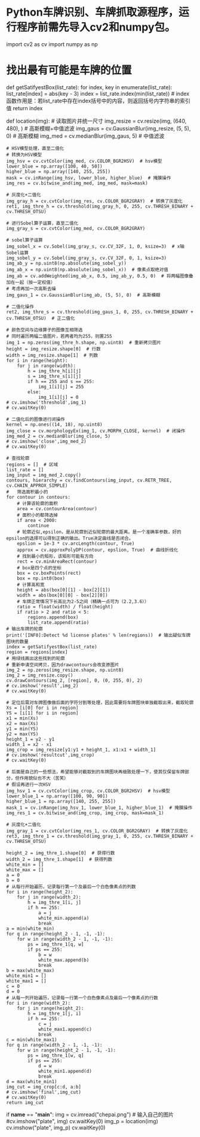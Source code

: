 # Python车牌识别、车牌抓取源程序，运行程序前需先导入cv2和numpy包。
import cv2 as cv
import numpy as np


# 找出最有可能是车牌的位置
def getSatifyestBox(list_rate):
    for index, key in enumerate(list_rate):
        list_rate[index] = abs(key - 3)
    index = list_rate.index(min(list_rate))  # index函数作用是：若list_rate中存在index括号中的内容，则返回括号内字符串的索引值
    return index


def location(img):
    # 读取图片并统一尺寸
    img_resize = cv.resize(img, (640, 480), )
    # 高斯模糊+中值滤波
    img_gaus = cv.GaussianBlur(img_resize, (5, 5), 0)  # 高斯模糊
    img_med = cv.medianBlur(img_gaus, 5)  # 中值滤波

    # HSV模型处理，直至二值化
    # 转换为HSV模型
    img_hsv = cv.cvtColor(img_med, cv.COLOR_BGR2HSV)  # hsv模型
    lower_blue = np.array([100, 40, 50])
    higher_blue = np.array([140, 255, 255])
    mask = cv.inRange(img_hsv, lower_blue, higher_blue)  # 掩膜操作
    img_res = cv.bitwise_and(img_med, img_med, mask=mask)

    # 灰度化+二值化
    img_gray_h = cv.cvtColor(img_res, cv.COLOR_BGR2GRAY)  # 转换了灰度化
    ret1, img_thre_h = cv.threshold(img_gray_h, 0, 255, cv.THRESH_BINARY + cv.THRESH_OTSU)

    # 进行Sobel算子运算，直至二值化
    img_gray_s = cv.cvtColor(img_med, cv.COLOR_BGR2GRAY)

    # sobel算子运算
    img_sobel_x = cv.Sobel(img_gray_s, cv.CV_32F, 1, 0, ksize=3)  # x轴Sobel运算
    img_sobel_y = cv.Sobel(img_gray_s, cv.CV_32F, 0, 1, ksize=3)
    img_ab_y = np.uint8(np.absolute(img_sobel_y))
    img_ab_x = np.uint8(np.absolute(img_sobel_x))  # 像素点取绝对值
    img_ab = cv.addWeighted(img_ab_x, 0.5, img_ab_y, 0.5, 0)  # 将两幅图像叠加在一起（按一定权值）
    # 考虑再加一次高斯去噪
    img_gaus_1 = cv.GaussianBlur(img_ab, (5, 5), 0)  # 高斯模糊

    # 二值化操作
    ret2, img_thre_s = cv.threshold(img_gaus_1, 0, 255, cv.THRESH_BINARY + cv.THRESH_OTSU)  # 正二值化

    # 颜色空间与边缘算子的图像互相筛选
    # 同时遍历两幅二值图片，若两者均为255，则置255
    img_1 = np.zeros(img_thre_h.shape, np.uint8)  # 重新拷贝图片
    height = img_resize.shape[0]  # 行数
    width = img_resize.shape[1]  # 列数
    for i in range(height):
        for j in range(width):
            h = img_thre_h[i][j]
            s = img_thre_s[i][j]
            if h == 255 and s == 255:
                img_1[i][j] = 255
            else:
                img_1[i][j] = 0
    # cv.imshow('threshold',img_1)
    # cv.waitKey(0)

    # 二值化后的图像进行闭操作
    kernel = np.ones((14, 18), np.uint8)
    img_close = cv.morphologyEx(img_1, cv.MORPH_CLOSE, kernel)  # 闭操作
    img_med_2 = cv.medianBlur(img_close, 5)
    # cv.imshow('close',img_med_2)
    # cv.waitKey(0)

    # 查找轮廓
    regions = []  # 区域
    list_rate = []
    img_input = img_med_2.copy()
    contours, hierarchy = cv.findContours(img_input, cv.RETR_TREE, cv.CHAIN_APPROX_SIMPLE)
    #   筛选面积最小的
    for contour in contours:
        # 计算该轮廓的面积
        area = cv.contourArea(contour)
        # 面积小的都筛选掉
        if area < 2000:
            continue
        # 轮廓近似,epsilon，是从轮廓到近似轮廓的最大距离。是一个准确率参数，好的epsilon的选择可以得到正确的输出。True决定曲线是否闭合。
        epslion = 1e-3 * cv.arcLength(contour, True)
        approx = cv.approxPolyDP(contour, epslion, True)  # 曲线折线化
        # 找到最小的矩形，该矩形可能有方向
        rect = cv.minAreaRect(contour)
        # box是四个点的坐标
        box = cv.boxPoints(rect)
        box = np.int0(box)
        # 计算高和宽
        height = abs(box[0][1] - box[2][1])
        width = abs(box[0][0] - box[2][0])
        # 车牌正常情况下长高比为2-5之间（精确一点可为（2.2,3.6））
        ratio = float(width) / float(height)
        if ratio > 2 and ratio < 5:
            regions.append(box)
            list_rate.append(ratio)
    # 输出车牌的轮廓
    print('[INF0]:Detect %d license plates' % len(regions))  # 输出疑似车牌图块的数量
    index = getSatifyestBox(list_rate)
    region = regions[index]
    # 用绿线画出这些找到的轮廓
    # 重新申请空间拷贝，因为drawcontours会改变原图片
    img_2 = np.zeros(img_resize.shape, np.uint8)
    img_2 = img_resize.copy()
    cv.drawContours(img_2, [region], 0, (0, 255, 0), 2)
    # cv.imshow('result',img_2)
    # cv.waitKey(0)

    # 定位后需对车牌图像做后面的字符分割等处理，因此需要将车牌图块单独截取出来，截取轮廓
    Xs = [i[0] for i in region]
    YS = [i[1] for i in region]
    x1 = min(Xs)
    x2 = max(Xs)
    y1 = min(YS)
    y2 = max(YS)
    height_1 = y2 - y1
    width_1 = x2 - x1
    img_crop = img_resize[y1:y1 + height_1, x1:x1 + width_1]
    # cv.imshow('resultcut',img_crop)
    # cv.waitKey(0)

    # 后面是自己的一些想法，希望能够对截取到的车牌图块再细致处理一下，使其仅保留车牌部分，但作用貌似也不大（苦笑）
    # 假设再进行一次HSV
    img_hsv_1 = cv.cvtColor(img_crop, cv.COLOR_BGR2HSV)  # hsv模型
    lower_blue_1 = np.array([100, 90, 90])
    higher_blue_1 = np.array([140, 255, 255])
    mask_1 = cv.inRange(img_hsv_1, lower_blue_1, higher_blue_1)  # 掩膜操作
    img_res_1 = cv.bitwise_and(img_crop, img_crop, mask=mask_1)

    # 灰度化+二值化
    img_gray_1 = cv.cvtColor(img_res_1, cv.COLOR_BGR2GRAY)  # 转换了灰度化
    ret3, img_thre_1 = cv.threshold(img_gray_1, 0, 255, cv.THRESH_BINARY + cv.THRESH_OTSU)

    height_2 = img_thre_1.shape[0]  # 获得行数
    width_2 = img_thre_1.shape[1]  # 获得列数
    white_min = []
    white_max = []
    a = 0
    b = 0
    # 从每行开始遍历，记录每行第一个及最后一个白色像素点的列数
    for i in range(height_2):
        for j in range(width_2):
            h = img_thre_1[i, j]
            if h == 255:
                a = j
                white_min.append(a)
                break
    a = min(white_min)
    for q in range(height_2 - 1, -1, -1):
        for w in range(width_2 - 1, -1, -1):
            ps = img_thre_1[q, w]
            if ps == 255:
                b = w
                white_max.append(b)
                break
    b = max(white_max)
    white_min1 = []
    white_max1 = []
    c = 0
    d = 0
    # 从每一列开始遍历，记录每一行第一个白色像素点及最后一个像素点的行数
    for i in range(width_2):
        for j in range(height_2):
            h = img_thre_1[j, i]
            if h == 255:
                c = j
                white_max1.append(c)
                break
    c = min(white_max1)
    for q in range(width_2 - 1, -1, -1):
        for w in range(height_2 - 1, -1, -1):
            ps = img_thre_1[w, q]
            if ps == 255:
                d = w
                white_min1.append(d)
                break
    d = max(white_min1)
    img_cut = img_crop[c:d, a:b]
    # cv.imshow('final',img_cut)
    # cv.waitKey(0)
    return img_cut


if __name__ == "__main__":
    img = cv.imread("chepai.png")  # 输入自己的图片
    #cv.imshow("plate", img)
    cv.waitKey(0)
    img_p = location(img)
    cv.imshow("plate", img_p)
    cv.waitKey(0)
